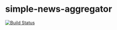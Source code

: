 simple-news-aggregator
===========

[![Build Status](https://travis-ci.org/appsan/simple-news-aggregator.svg?branch=master)](https://travis-ci.org/appsan/simple-news-aggregator)


